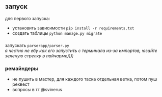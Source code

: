 ## запуск

для первого запуска:
- установить зависимости ```pip install -r requirements.txt```
- создать таблицы `python manage.py migrate` 

### 

запускать ```parserapp/parser.py```  
_я честно не ебу как его запустить с терминала из-за импортов, юзайте зеленую стрелку в пайчарме))))_


### ремайндеры
- не пушить в мастер, для каждого таска отдельная ветка, потом пуш реквест
- вопросы в тг @svinerus